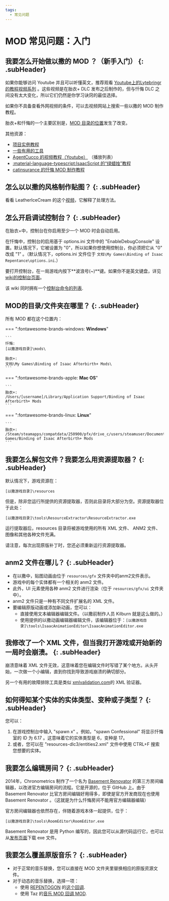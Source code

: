 ```yaml
---
tags:
  - 常见问题
---
```


# MOD 常见问题：入门

## 我要怎么开始做以撒的 MOD ？（新手入门） {: .subHeader}

如果你能够访问 Youtube 并且可以听懂英文，推荐观看 [Youtube上的Lytebringr的教程视频系列](https://www.youtube.com/playlist?list=PLMZJyHSWa_My5DDoTQcKCgs475xIpQHSF) 。这些视频是在胎衣+ DLC 发布之后制作的，但与忏悔 DLC 之间没有太大变化，所以它们仍然是你学习诀窍的最佳选择。

如果你不具备查看外网视频的条件，可以去视频网站上搜索一些以撒的 MOD 制作教程。

胎衣+和忏悔的一个主要区别是，[MOD 目录的位置](#where-is-the-directoryfolder-for-mods-located)发生了改变。

其他资源：

- [项目实例教程](../tutorials/ExampleProject.md)
- [一些有用的工具](../tutorials/Tools.md)
- [AgentCucco 的视频教程（Youtube）](https://www.youtube.com/playlist?list=PLUYzSIp7NO8cEer2FmtxSXlXoMFirvYDN) （播放列表）
- [:material-language-typescript:IsaacScript 的“绿蜡烛”教程](https://isaacscript.github.io/main/example-mod)
- [catinsurance 的忏悔 MOD 制作教程](https://youtube.com/playlist?list=PLkIbky8_pFUpqAF9l7dh_YsEV-zpJ4q50)

## 怎么以以撒的风格制作贴图？ {: .subHeader}

看看 LeatherIceCream 的这个[视频](https://www.youtube.com/watch?v=cJ68vYqzSm0)，它解释了处理方法。

## 怎么开启调试控制台？ {: .subHeader}

在胎衣+中，控制台在你启用至少一个 MOD 时会自动启用。

在忏悔中，控制台的启用基于 options.ini 文件中的 "EnableDebugConsole" 设置。默认情况下，它被设置为 "0"，所以如果你想使用控制台，你必须把它从 "0" 改成 "1" 。（默认情况下，options.ini 文件位于 `文档\My Games\Binding of Isaac Repentance\options.ini`.）

要打开控制台，在一局游戏内按下**波浪号(~)**键。如果你不是英文键盘，详见[wiki的控制台页面](https://isaac.huijiwiki.com/wiki/%E6%8E%A7%E5%88%B6%E5%8F%B0)。

该 wiki 同时拥有一个[控制台命令的列表](https://isaac.huijiwiki.com/wiki/%E6%8E%A7%E5%88%B6%E5%8F%B0).

## <span id="where-is-the-directoryfolder-for-mods-located">MOD的目录/文件夹在哪里？</span> {: .subHeader}

所有 MOD 都在这个位置内：

=== ":fontawesome-brands-windows: **Windows**"

    ```
    忏悔:
    [以撒游戏目录]\mods\

    胎衣+:
    文档\My Games\Binding of Isaac Afterbirth+ Mods\
    ```

=== ":fontawesome-brands-apple: **Mac OS**"

    ```
    胎衣+:
    /Users/[username]/Library/Application Support/Binding of Isaac Afterbirth+ Mods
    ```

=== ":fontawesome-brands-linux: **Linux**"

    ```
    胎衣+:
    /Steam/steamapps/compatdata/250900/pfx/drive_c/users/steamuser/Documents/My Games/Binding of Isaac Afterbirth+ Mods
    ```

## 我要怎么解包文件？我要怎么用资源提取器？ {: .subHeader}

默认情况下，游戏资源在：

```
[以撒游戏目录]\resources
```

但是，除非您运行所提供的资源提取器，否则此目录将大部分为空。资源提取器位于此处：

```
[以撒游戏目录]\tools\ResourceExtractor\ResourceExtractor.exe
```

运行提取器后，resources 目录将被游戏使用的所有 XML 文件、 ANM2 文件、图像和其他各种文件充满。

请注意，每次出现原版补丁时，您还必须重新运行资源提取器。

## anm2 文件在哪儿？ {: .subHeader}

- 在以撒中，贴图动画由位于 `resources/gfx` 文件夹中的anm2文件表示。
- 游戏中的每个实体都有一个相关的 anm2 文件。
- 此外，UI 元素使用各种 anm2 文件进行渲染（位于 `resources/gfx/ui` 文件夹中）。
- anm2 文件只是一种有不同文件扩展名的 XML 文件。
- 要编辑原版动画或添加新动画，您可以：
  - 直接使用文本编辑器编辑文件。（以撒前制作人员 Kilburn 就是这么做的。）
  - 使用提供的以撒动画编辑器编辑文件，该编辑器位于：`[以撒游戏目录]\tools\IsaacAnimationEditor\IsaacAnimationEditor.exe`

## 我修改了一个 XML 文件，但当我打开游戏或开始新的一局时会崩溃。 {: .subHeader}

崩溃意味着 XML 文件无效，这意味着您在编辑文件时写错了某个地方。从头开始，一次做一个小编辑，直到你找到导致游戏崩溃的确切部分。

另一个有用的故障排除工具是类似 [xmlvalidation.com](https://www.xmlvalidation.com/)的 XML 验证器。

## 如何得知某个实体的实体类型、变种或子类型？ {: .subHeader}

您可以：

1. 在游戏控制台中输入 "spawn x" 。例如，"spawn Confessional" 将显示忏悔室的 ID 为 6.17 。这意味着它的实体类型是 6，变种是 17。
2. 或者，您可以在 "resources-dlc3/entities2.xml" 文件中使用 CTRL+F 搜索您想要的实体。


## 我要怎么编辑房间？ {: .subHeader}

2014年，Chronometrics 制作了一个名为 [Basement Renovator](https://github.com/Basement-Renovator/Basement-Renovator) 的第三方房间编辑器，以改进官方编辑房间的流程。它是开源的，位于 GitHub 上。由于 Basement Renovator 比官方房间编辑好用得多，即使是官方开发商现在也使用 Basement Renovator 。（这就是为什么忏悔房间不能用官方编辑器编辑）

官方房间编辑器也依然存在，伴随着游戏本体一起提供，位于：

```
[以撒游戏目录]\tools\RoomEditor\RoomEditor.exe
```

Basement Renovator 是用 Python 编写的，因此您可以从源代码运行它，也可以从[发布页面](https://github.com/basement-renovator/basement-renovator/releases)下载 exe 文件。

## 我要怎么覆盖原版音乐？ {: .subHeader}

- 对于正常的音乐替换，您可以直接在 MOD 文件夹里替换相应的原版资源文件。
- 对于动态的音乐替换，选择一项：
    - 使用 [REPENTOGON](https://repentogon.com/) 的[这个回调](https://repentogon.com/enums/ModCallbacks.html?h=music#mc_pre_music_play).
    - 使用 Taz 的[音乐 MOD 回调 MOD](https://steamcommunity.com/sharedfiles/filedetails/?id=2491006386).